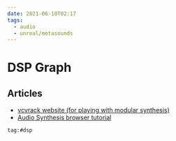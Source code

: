 ```yaml
---
date: 2021-06-10T02:17
tags:
  - audio
  - unreal/metasounds
---
```


# DSP Graph

## Articles
- [vcvrack website (for playing with modular synthesis)](https://vcvrack.com/)
- [Audio Synthesis browser tutorial](https://www.ableton.com/en/blog/learn-synthesis-in-your-browser/)

```query
tag:#dsp
```